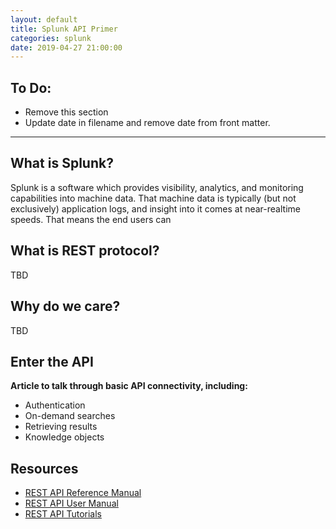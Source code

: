```yaml
---
layout: default
title: Splunk API Primer
categories: splunk
date: 2019-04-27 21:00:00
---
```


## To Do:

* Remove this section
* Update date in filename and remove date from front matter.

---

## What is Splunk?

Splunk is a software which provides visibility, analytics, and monitoring capabilities into machine data. That machine data is typically (but not exclusively) application logs, and insight into it comes at near-realtime speeds. That means the end users can 

## What is REST protocol?

TBD

## Why do we care?

TBD

## Enter the API

**Article to talk through basic API connectivity, including:**

* Authentication
* On-demand searches
* Retrieving results
* Knowledge objects

## Resources

* [REST API Reference Manual](https://docs.splunk.com/Documentation/Splunk/latest/RESTREF/RESTprolog)
* [REST API User Manual](https://docs.splunk.com/Documentation/Splunk/latest/RESTUM/RESTusing)
* [REST API Tutorials](https://docs.splunk.com/Documentation/Splunk/latest/RESTTUT/RESTconfigurations)
